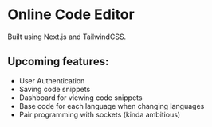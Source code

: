 # Online Code Editor

Built using Next.js and TailwindCSS.

## Upcoming features:

- User Authentication
- Saving code snippets
- Dashboard for viewing code snippets
- Base code for each language when changing languages
- Pair programming with sockets (kinda ambitious)
